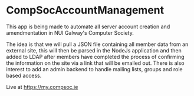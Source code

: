 # CompSocAccountManagement
This app is being made to automate all server account creation and amendmentation in NUI Galway's Computer Society.

The idea is that we will pull a JSON file containing all member data from an external site, this will then be parsed in the NodeJs application and then added to LDAP after members have completed the process of confirming the information on the site via a link that will be emailed out.
There is also interest to add an admin backend to handle mailing lists, groups and role based access.

Live at https://my.compsoc.ie
